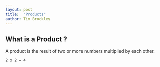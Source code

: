 ```yaml
---
layout: post
title:  "Products"
author: Tim Brockley
---
```

## What is a Product ?

A product is the result of two or more numbers multiplied by each other.

`2 x 2 = 4`
